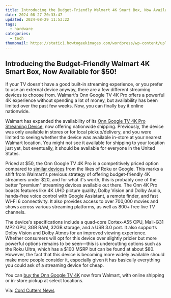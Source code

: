 ```yaml
---
title: Introducing the Budget-Friendly Walmart 4K Smart Box, Now Available for $50!
date: 2024-08-27 20:33:47
updated: 2024-08-29 11:53:22
tags:
  - hardware
categories:
  - tech
thumbnail: https://static1.howtogeekimages.com/wordpress/wp-content/uploads/2024/05/box.jpg
---
```


## Introducing the Budget-Friendly Walmart 4K Smart Box, Now Available for $50!

If your TV doesn't have a good built-in streaming experience, or you prefer to use an external device anyway, there are a few different streaming devices to choose from. Walmart's Onn Google TV 4K Pro offers a powerful 4K experience without spending a lot of money, but availability has been limited over the past few weeks. Now, you can finally buy it online nationwide.

 Walmart has expanded the availability of its [Onn Google TV 4K Pro Streaming Device](https://www.walmart.com/ip/onn-Google-TV-4K-Pro-Streaming-Device-New-2024-4K-UHD-resolution-Dolby-Vision-Dolby-ATMOS-Hands-Free-Voice-Control-Smart-Hub/5193222892), now offering nationwide shipping. Previously, the device was only available in stores or for local pickup/delivery, and you were limited to seeing whether the device was available in-store at your nearest Walmart location. You might not see it available for shipping to your location just yet, but eventually, it should be available for everyone in the United States.

 Priced at $50, the Onn Google TV 4K Pro is a competitively priced option compared to [similar devices](https://phone-solutions.techidaily.com/android-call-history-recovery-recover-deleted-call-logs-from-poco-x5-by-fonelab-android-recover-call-logs/) from the likes of Roku or Google. This marks a shift from Walmart's previous strategy of offering budget-friendly 4K streamers under $20, and for what it's worth, this is probably one of the better "premium" streaming devices available out there. The Onn 4K Pro boasts features like 4K UHD picture quality, Dolby Vision and Dolby Audio, hands-free voice control with Google Assistant, a remote finder, and fast Wi-Fi 6 connectivity. It also provides access to over 700,000 movies and shows across various streaming platforms, as well as 800+ free live TV channels.

 The device's specifications include a quad-core Cortex-A55 CPU, Mali-G31 MP2 GPU, 3GB RAM, 32GB storage, and a USB 3.0 port. It also supports Dolby Vision and Dolby Atmos for an improved viewing experience. Whether consumers will opt for this device over slightly pricier but more powerful options remains to be seen—this is undercutting options such as the Roku Ultra, which has a $100 MSRP but can be found at about $80\. However, the fact that this device is becoming more widely available should make more people consider it, especially given it has basically everything you could ask of a streaming device for cheap.

 You can [buy the Onn Google TV 4K](https://www.walmart.com/ip/onn-Google-TV-4K-Pro-Streaming-Device-New-2024-4K-UHD-resolution-Dolby-Vision-Dolby-ATMOS-Hands-Free-Voice-Control-Smart-Hub/5193222892) now from Walmart, with online shipping or in-store pickup at select locations.

 Via: [Cord Cutters News](https://cordcuttersnews.com/walmarts-new-onn-google-tv-4k-pro-is-now-available-nationwide/)

<ins class="adsbygoogle"
     style="display:block"
     data-ad-format="autorelaxed"
     data-ad-client="ca-pub-7571918770474297"
     data-ad-slot="1223367746"></ins>



<ins class="adsbygoogle"
     style="display:block"
     data-ad-client="ca-pub-7571918770474297"
     data-ad-slot="8358498916"
     data-ad-format="auto"
     data-full-width-responsive="true"></ins>
